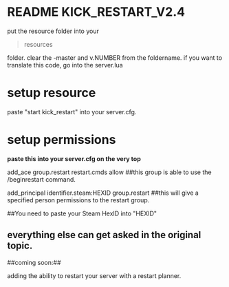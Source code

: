 # README KICK_RESTART_V2.4
put the resource folder into your 
> resources 

folder. clear the -master and v.NUMBER from the foldername.
if you want to translate this code, go into the server.lua
# setup resource

paste "start kick_restart" into your server.cfg.

# setup permissions

**paste this into your server.cfg on the very top**

add_ace group.restart restart.cmds allow  ##this group is able to use the /beginrestart command.


add_principal identifier.steam:HEXID group.restart ##this will give a specified person permissions to the restart group. 


##You need to paste your Steam HexID into "HEXID"
## everything else can get asked in the original topic.


##coming soon:##

adding the ability to restart your server with a restart planner.
